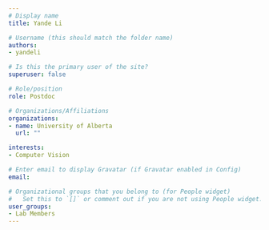 ```yaml
---
# Display name
title: Yande Li

# Username (this should match the folder name)
authors:
- yandeli

# Is this the primary user of the site?
superuser: false

# Role/position
role: Postdoc

# Organizations/Affiliations
organizations:
- name: University of Alberta
  url: ""

interests:
- Computer Vision

# Enter email to display Gravatar (if Gravatar enabled in Config)
email:

# Organizational groups that you belong to (for People widget)
#   Set this to `[]` or comment out if you are not using People widget.
user_groups:
- Lab Members
---
```

